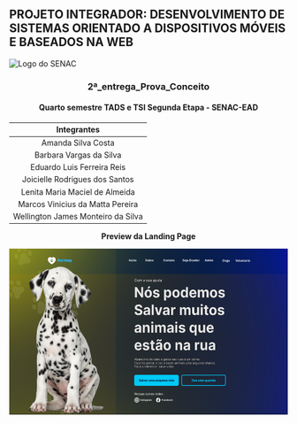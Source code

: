 ## PROJETO INTEGRADOR: DESENVOLVIMENTO DE SISTEMAS ORIENTADO A DISPOSITIVOS MÓVEIS E BASEADOS NA WEB

![Logo do SENAC](	https://upload.wikimedia.org/wikipedia/commons/thumb/8/86/Senac_logo.svg/653px-Senac_logo.svg.png)
### <center>2ª_entrega_Prova_Conceito </center>
#### <center> Quarto semestre TADS e TSI Segunda Etapa - SENAC-EAD </center>


|Integrantes|
|:-:|
|Amanda Silva Costa|
|Barbara Vargas da Silva|
|Eduardo Luis Ferreira Reis|
|Joicielle Rodrigues dos Santos|
|Lenita Maria Maciel de Almeida|
|Marcos Vinicius da Matta Pereira|
|Wellington James Monteiro da Silva|

**<center> Preview da Landing Page </center>**
<center><img height="300vh" src="assets/img/tela_landing.png">

</center>
